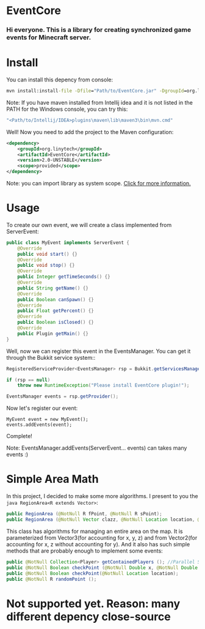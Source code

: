 # EventCore
### Hi everyone.  This is a library for creating synchronized game events for Minecraft server.

# Install
You can install this depency from console: 
```cmd
mvn install:install-file -Dfile="Path/to/EventCore.jar" -DgroupId=org.linytech -DartifactId=EventCore -Dversion=2.0-UNSTABLE
```

Note: If you have maven installed from Intellij idea and it is not listed in the PATH for the Windows console, you can try this:
```cmd
"<Path/to/Intellij/IDEA>plugins\maven\lib\maven3\bin\mvn.cmd"
```

Well! Now you need to add the project to the Maven configuration:
```xml
<dependency>
    <groupId>org.linytech</groupId>
    <artifactId>EventCore</artifactId>
    <version>2.0-UNSTABLE</version>
    <scope>provided</scope>
</dependency>
```
Note: you can import library as system scope. [Click for more information.](https://maven.apache.org/guides/introduction/introduction-to-dependency-mechanism.html)

# Usage
To create our own event, we will create a class implemented from ServerEvent:
```java
public class MyEvent implements ServerEvent {
    @Override
    public void start() {}
    @Override
    public void stop() {}
    @Override
    public Integer getTimeSeconds() {}
    @Override
    public String getName() {}
    @Override
    public Boolean canSpawn() {}
    @Override
    public Float getPercent() {}
    @Override
    public Boolean isClosed() {}
    @Override
    public Plugin getMain() {}
}
```

Well, now we can register this event in the EventsManager. You can get it through the Bukkit service system::
```java
RegisteredServiceProvider<EventsManager> rsp = Bukkit.getServicesManager().getRegistration(EventsManager.class);

if (rsp == null)
    throw new RuntimeException("Please install EventCore plugin!");

EventsManager events = rsp.getProvider();
```
Now let's register our event:
```
MyEvent event = new MyEvent();
events.addEvents(event);
```
Complete!

Note: EventsManager.addEvents(ServerEvent... events) can takes many events :)

# Simple Area Math
In this project, I decided to make some more algorithms. I present to you the ```java RegionArea<R extends Vector>```:
```java
public RegionArea (@NotNull R fPoint, @NotNull R sPoint);
public RegionArea (@NotNull Vector clazz, @NotNull Location location, @NotNull Double xOffset, @Nullable Double yOffset, @NotNull Double zOffset);
```
This class has algorithms for managing an entire area on the map. It is parameterized from Vector3(for accounting for x, y, z) and from Vector2(for accounting for x, z without accounting for y).
And it also has such simple methods that are probably enough to implement some events:
```java
public @NotNull Collection<Player> getContainedPlayers (); //Parallel StreamAPI Used
public @NotNull Boolean checkPoint (@NotNull Double x, @NotNull Double y, @Nullable Double z);
public @NotNull Boolean checkPoint(@NotNull Location location);
public @NotNull R randomPoint ();
```

# Not supported yet. Reason: many different depency close-source


